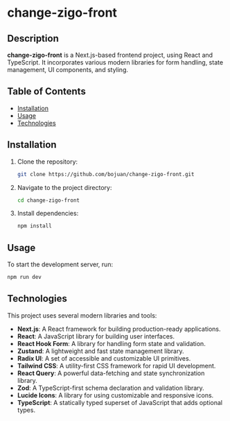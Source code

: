 # change-zigo-front

## Description
**change-zigo-front** is a Next.js-based frontend project, using React and TypeScript. It incorporates various modern libraries for form handling, state management, UI components, and styling.

## Table of Contents
- [Installation](#installation)
- [Usage](#usage)
- [Technologies](#technologies)

## Installation

1. Clone the repository:
    ```bash
    git clone https://github.com/bojuan/change-zigo-front.git
    ```

2. Navigate to the project directory:
    ```bash
    cd change-zigo-front
    ```

3. Install dependencies:
    ```bash
    npm install
    ```

## Usage

To start the development server, run:

```bash
npm run dev
```

## Technologies

This project uses several modern libraries and tools:

- **Next.js**: A React framework for building production-ready applications.
- **React**: A JavaScript library for building user interfaces.
- **React Hook Form**: A library for handling form state and validation.
- **Zustand**: A lightweight and fast state management library.
- **Radix UI**: A set of accessible and customizable UI primitives.
- **Tailwind CSS**: A utility-first CSS framework for rapid UI development.
- **React Query**: A powerful data-fetching and state synchronization library.
- **Zod**: A TypeScript-first schema declaration and validation library.
- **Lucide Icons**: A library for using customizable and responsive icons.
- **TypeScript**: A statically typed superset of JavaScript that adds optional types.
